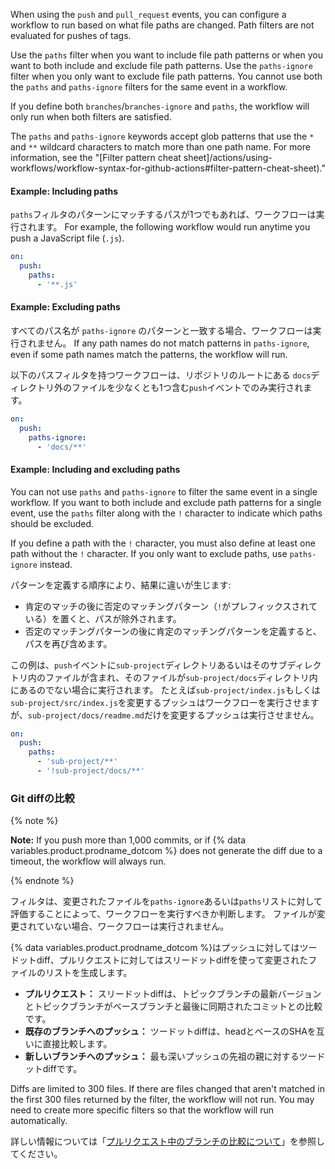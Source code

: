
When using the `push` and `pull_request` events, you can configure a workflow to run based on what file paths are changed. Path filters are not evaluated for pushes of tags.

Use the `paths` filter when you want to include file path patterns or when you want to both include and exclude file path patterns. Use the `paths-ignore` filter when you only want to exclude file path patterns. You cannot use both the `paths` and `paths-ignore` filters for the same event in a workflow.

If you define both `branches`/`branches-ignore` and `paths`, the workflow will only run when both filters are satisfied.

The `paths` and `paths-ignore` keywords accept glob patterns that use the `*` and `**` wildcard characters to match more than one path name. For more information, see the "[Filter pattern cheat sheet]/actions/using-workflows/workflow-syntax-for-github-actions#filter-pattern-cheat-sheet)."

#### Example: Including paths

`paths`フィルタのパターンにマッチするパスが1つでもあれば、ワークフローは実行されます。 For example, the following workflow would run anytime you push a JavaScript file (`.js`).

```yaml
on:
  push:
    paths:
      - '**.js'
```

#### Example: Excluding paths

すべてのパス名が `paths-ignore` のパターンと一致する場合、ワークフローは実行されません。 If any path names do not match patterns in `paths-ignore`, even if some path names match the patterns, the workflow will run.

以下のパスフィルタを持つワークフローは、リポジトリのルートにある `docs`ディレクトリ外のファイルを少なくとも1つ含む`push`イベントでのみ実行されます。

```yaml
on:
  push:
    paths-ignore:
      - 'docs/**'
```

#### Example: Including and excluding paths

You can not use `paths` and `paths-ignore` to filter the same event in a single workflow. If you want to both include and exclude path patterns for a single event, use the `paths` filter along with the `!` character to indicate which paths should be excluded.

If you define a path with the `!` character, you must also define at least one path without the `!` character. If you only want to exclude paths, use `paths-ignore` instead.

パターンを定義する順序により、結果に違いが生じます:

- 肯定のマッチの後に否定のマッチングパターン（`!`がプレフィックスされている）を置くと、パスが除外されます。
- 否定のマッチングパターンの後に肯定のマッチングパターンを定義すると、パスを再び含めます。

この例は、`push`イベントに`sub-project`ディレクトリあるいはそのサブディレクトリ内のファイルが含まれ、そのファイルが`sub-project/docs`ディレクトリ内にあるのでない場合に実行されます。 たとえば`sub-project/index.js`もしくは`sub-project/src/index.js`を変更するプッシュはワークフローを実行させますが、`sub-project/docs/readme.md`だけを変更するプッシュは実行させません。

```yaml
on:
  push:
    paths:
      - 'sub-project/**'
      - '!sub-project/docs/**'
```

### Git diffの比較

{% note %}

**Note:** If you push more than 1,000 commits, or if {% data variables.product.prodname_dotcom %} does not generate the diff due to a timeout, the workflow will always run.

{% endnote %}

フィルタは、変更されたファイルを`paths-ignore`あるいは`paths`リストに対して評価することによって、ワークフローを実行すべきか判断します。 ファイルが変更されていない場合、ワークフローは実行されません。

{% data variables.product.prodname_dotcom %}はプッシュに対してはツードットdiff、プルリクエストに対してはスリードットdiffを使って変更されたファイルのリストを生成します。
- **プルリクエスト：** スリードットdiffは、トピックブランチの最新バージョンとトピックブランチがベースブランチと最後に同期されたコミットとの比較です。
- **既存のブランチへのプッシュ：** ツードットdiffは、headとベースのSHAを互いに直接比較します。
- **新しいブランチへのプッシュ：** 最も深いプッシュの先祖の親に対するツードットdiffです。

Diffs are limited to 300 files. If there are files changed that aren't matched in the first 300 files returned by the filter, the workflow will not run. You may need to create more specific filters so that the workflow will run automatically.

詳しい情報については「[プルリクエスト中のブランチの比較について](/pull-requests/collaborating-with-pull-requests/proposing-changes-to-your-work-with-pull-requests/about-comparing-branches-in-pull-requests)」を参照してください。
